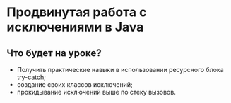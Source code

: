 # Продвинутая работа с исключениями в Java
## Что будет на уроке?
* Получить практические навыки в использовании ресурсного блока try-catch;
* создание своих классов исключений;
* прокидывание исключений выше по стеку вызовов.